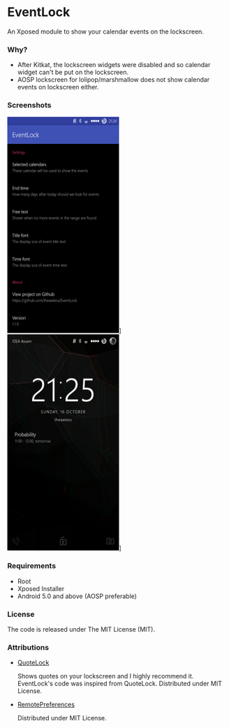 # EventLock
An Xposed module to show your calendar events on the lockscreen.

### Why?

* After Kitkat, the lockscreen widgets were disabled and so calendar widget can't be put on the lockscreen.
* AOSP lockscreen for lolipop/marshmallow does not show calendar events on lockscreen either.

### Screenshots
<img src="/images/1.png" width="256" height="495"/>]
<img src="/images/2.png" width="256" height="495"/>]

### Requirements

* Root
* Xposed Installer
* Android 5.0 and above (AOSP preferable)

### License
The code is released under The MIT License (MIT).

### Attributions
* [QuoteLock](https://github.com/apsun/QuoteLock)

  Shows quotes on your lockscreen and I highly recommend it.  
  EventLock's code was inspired from QuoteLock.
  Distributed under MIT License.
  
* [RemotePreferences](https://github.com/apsun/RemotePreferences)

  Distributed under MIT License.
